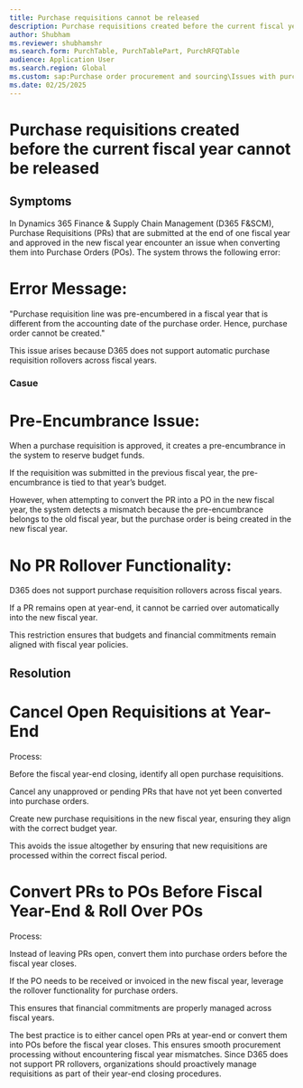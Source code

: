 ```yaml
---
title: Purchase requisitions cannot be released
description: Purchase requisitions created before the current fiscal year cannot be released.
author: Shubham
ms.reviewer: shubhamshr
ms.search.form: PurchTable, PurchTablePart, PurchRFQTable
audience: Application User
ms.search.region: Global
ms.custom: sap:Purchase order procurement and sourcing\Issues with purchase orders
ms.date: 02/25/2025
---
```

# Purchase requisitions created before the current fiscal year cannot be released

## Symptoms

In Dynamics 365 Finance & Supply Chain Management (D365 F&SCM), Purchase Requisitions (PRs) that are submitted at the end of one fiscal year and approved in the new fiscal year encounter an issue when converting them into Purchase Orders (POs). The system throws the following error:

# Error Message:
"Purchase requisition line was pre-encumbered in a fiscal year that is different from the accounting date of the purchase order. Hence, purchase order cannot be created."

This issue arises because D365 does not support automatic purchase requisition rollovers across fiscal years.

### Casue

# Pre-Encumbrance Issue:
When a purchase requisition is approved, it creates a pre-encumbrance in the system to reserve budget funds.

If the requisition was submitted in the previous fiscal year, the pre-encumbrance is tied to that year’s budget.
However, when attempting to convert the PR into a PO in the new fiscal year, the system detects a mismatch because the pre-encumbrance belongs to the old fiscal year, but the purchase order is being created in the new fiscal year.

# No PR Rollover Functionality:
D365 does not support purchase requisition rollovers across fiscal years.

If a PR remains open at year-end, it cannot be carried over automatically into the new fiscal year.
This restriction ensures that budgets and financial commitments remain aligned with fiscal year policies.

## Resolution

# Cancel Open Requisitions at Year-End
Process:

Before the fiscal year-end closing, identify all open purchase requisitions.
Cancel any unapproved or pending PRs that have not yet been converted into purchase orders.
Create new purchase requisitions in the new fiscal year, ensuring they align with the correct budget year.
This avoids the issue altogether by ensuring that new requisitions are processed within the correct fiscal period.

# Convert PRs to POs Before Fiscal Year-End & Roll Over POs

Process:

Instead of leaving PRs open, convert them into purchase orders before the fiscal year closes.
If the PO needs to be received or invoiced in the new fiscal year, leverage the rollover functionality for purchase orders.
This ensures that financial commitments are properly managed across fiscal years.

The best practice is to either cancel open PRs at year-end or convert them into POs before the fiscal year closes. This ensures smooth procurement processing without encountering fiscal year mismatches. Since D365 does not support PR rollovers, organizations should proactively manage requisitions as part of their year-end closing procedures.
